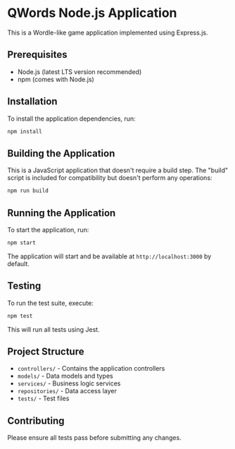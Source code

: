 # QWords Node.js Application

This is a Wordle-like game application implemented using Express.js.

## Prerequisites

- Node.js (latest LTS version recommended)
- npm (comes with Node.js)

## Installation

To install the application dependencies, run:

```bash
npm install
```

## Building the Application

This is a JavaScript application that doesn't require a build step. The "build" script is included for compatibility but doesn't perform any operations:

```bash
npm run build
```

## Running the Application

To start the application, run:

```bash
npm start
```

The application will start and be available at `http://localhost:3000` by default.

## Testing

To run the test suite, execute:

```bash
npm test
```

This will run all tests using Jest.

## Project Structure

- `controllers/` - Contains the application controllers
- `models/` - Data models and types
- `services/` - Business logic services
- `repositories/` - Data access layer
- `tests/` - Test files

## Contributing

Please ensure all tests pass before submitting any changes.